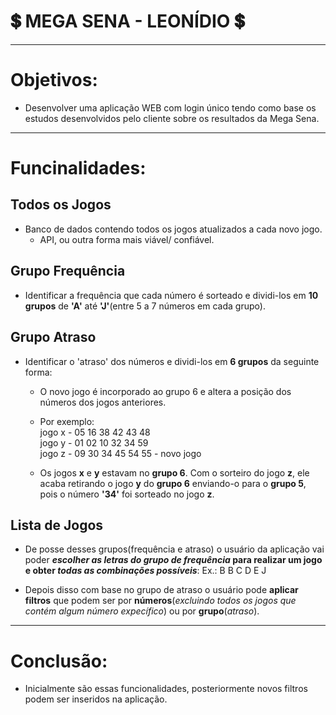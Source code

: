 # 💲 MEGA SENA - LEONÍDIO 💲

---

# Objetivos:

- Desenvolver uma aplicação WEB com login único tendo como base os estudos desenvolvidos pelo cliente sobre os resultados da Mega Sena.

---

# Funcinalidades:

## Todos os Jogos

- Banco de dados contendo todos os jogos atualizados a cada novo jogo.
  - API, ou outra forma mais viável/ confiável.

## Grupo Frequência

- Identificar a frequência que cada número é sorteado e dividi-los em **10 grupos** de **'A'** até **'J'**(entre 5 a 7 números em cada grupo).

## Grupo Atraso

- Identificar o 'atraso' dos números e dividi-los em **6 grupos** da seguinte forma:

  - O novo jogo é incorporado ao grupo 6 e altera a posição dos números dos jogos anteriores.

  - Por exemplo:<br>
    jogo x - 05 16 38 42 43 48 <br>
    jogo y - 01 02 10 32 34 59 <br>
    jogo z - 09 30 34 45 54 55 - novo jogo<br>

  - Os jogos **x** e **y** estavam no **grupo 6**. Com o sorteiro do jogo **z**, ele acaba retirando o jogo **y** do **grupo 6** enviando-o para o **grupo 5**, pois o número **'34'** foi sorteado no jogo **z**.

## Lista de Jogos

- De posse desses grupos(frequência e atraso) o usuário da aplicação vai poder **_escolher as letras do grupo de frequência_ para realizar um jogo e obter _todas as combinações possíveis_**:
  Ex.: B B C D E J

- Depois disso com base no grupo de atraso o usuário pode **aplicar filtros** que podem ser por **números**(_excluindo todos os jogos que contém algum número expecífico_) ou por **grupo**(_atraso_).

---

# Conclusão:

- Inicialmente são essas funcionalidades, posteriormente novos filtros podem ser inseridos na aplicação.
